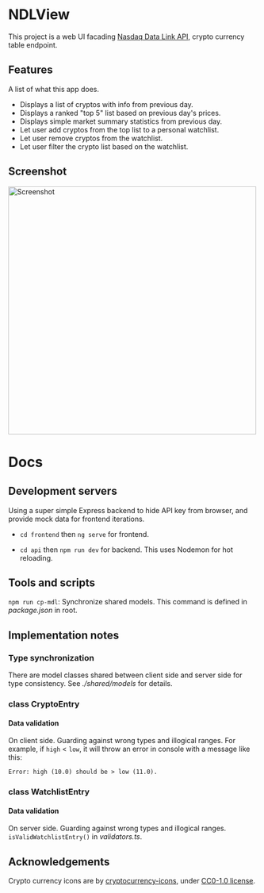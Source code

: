 # NDLView

This project is a web UI facading [Nasdaq Data Link API](https://www.nasdaq.com/solutions/data/nasdaq-data-link/api), crypto currency table endpoint.

## Features

A list of what this app does.

- Displays a list of cryptos with info from previous day.
- Displays a ranked "top 5" list based on previous day's prices.
- Displays simple market summary statistics from previous day.
- Let user add cryptos from the top list to a personal watchlist.
- Let user remove cryptos from the watchlist.
- Let user filter the crypto list based on the watchlist.

## Screenshot
<img alt="Screenshot" src="https://live.staticflickr.com/65535/54458744302_d88e3d5e16_b.jpg" width="500">

# Docs

## Development servers

Using a super simple Express backend to hide API key from browser, and provide mock data for frontend iterations.

- `cd frontend` then `ng serve` for frontend.

- `cd api` then `npm run dev` for backend. This uses Nodemon for hot reloading.

## Tools and scripts

`npm run cp-mdl`: Synchronize shared models. This command is defined in *package.json* in root.

## Implementation notes

### Type synchronization

There are model classes shared between client side and server side for type consistency. See *./shared/models* for details.

### class CryptoEntry

#### Data validation

On client side. Guarding against wrong types and illogical ranges. For example, if `high` $<$ `low`, it will throw an error in console with a message like this:
    
    Error: high (10.0) should be > low (11.0).


### class WatchlistEntry

#### Data validation
On server side. Guarding against wrong types and illogical ranges. `isValidWatchlistEntry()` in *validators.ts*.

## Acknowledgements

Crypto currency icons are by [cryptocurrency-icons](https://github.com/spothq/cryptocurrency-icons), under [CC0-1.0 license](https://creativecommons.org/publicdomain/zero/1.0/).